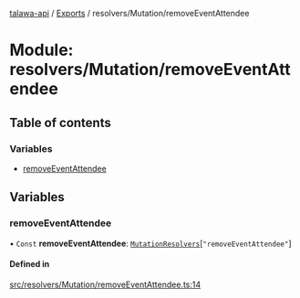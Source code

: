 [talawa-api](../README.md) / [Exports](../modules.md) / resolvers/Mutation/removeEventAttendee

# Module: resolvers/Mutation/removeEventAttendee

## Table of contents

### Variables

- [removeEventAttendee](resolvers_Mutation_removeEventAttendee.md#removeeventattendee)

## Variables

### removeEventAttendee

• `Const` **removeEventAttendee**: [`MutationResolvers`](types_generatedGraphQLTypes.md#mutationresolvers)[``"removeEventAttendee"``]

#### Defined in

[src/resolvers/Mutation/removeEventAttendee.ts:14](https://github.com/PalisadoesFoundation/talawa-api/blob/fe9d65c/src/resolvers/Mutation/removeEventAttendee.ts#L14)

